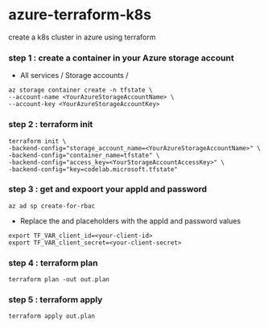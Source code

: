 # azure-terraform-k8s
create a k8s cluster in azure using terraform


### step 1 : create a container in your Azure storage account 

- All services / Storage accounts / 

```
az storage container create -n tfstate \
--account-name <YourAzureStorageAccountName> \
--account-key <YourAzureStorageAccountKey>
```

### step 2 : terraform init


```
terraform init \
-backend-config="storage_account_name=<YourAzureStorageAccountName>" \
-backend-config="container_name=tfstate" \
-backend-config="access_key=<YourStorageAccountAccessKey>" \
-backend-config="key=codelab.microsoft.tfstate"
```


### step 3 : get and expoort your appId and password

```
az ad sp create-for-rbac
```
- Replace the <your-client-id> and <your-client-secret> placeholders with the appId and password values

```
export TF_VAR_client_id=<your-client-id>
export TF_VAR_client_secret=<your-client-secret>
```
### step 4 : terraform plan


```
terraform plan -out out.plan

```

### step 5 : terraform apply

```
terraform apply out.plan

```
